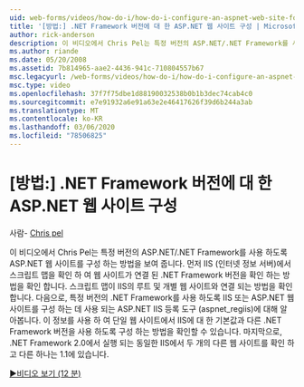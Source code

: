 ```yaml
---
uid: web-forms/videos/how-do-i/how-do-i-configure-an-aspnet-web-site-for-a-net-framework-version
title: '[방법:] .NET Framework 버전에 대 한 ASP.NET 웹 사이트 구성 | Microsoft Docs'
author: rick-anderson
description: 이 비디오에서 Chris Pel는 특정 버전의 ASP.NET/.NET Framework를 사용 하도록 ASP.NET 웹 사이트를 구성 하는 방법을 보여 줍니다. 먼저 무엇을 식별 하는 방법을 확인 하세요.
ms.author: riande
ms.date: 05/20/2008
ms.assetid: 7b814965-aae2-4436-941c-710804557b67
msc.legacyurl: /web-forms/videos/how-do-i/how-do-i-configure-an-aspnet-web-site-for-a-net-framework-version
msc.type: video
ms.openlocfilehash: 37f7f75dbe1d88190032538b0b1b3dec74cab4c0
ms.sourcegitcommit: e7e91932a6e91a63e2e46417626f39d6b244a3ab
ms.translationtype: MT
ms.contentlocale: ko-KR
ms.lasthandoff: 03/06/2020
ms.locfileid: "78506825"
---
```

# <a name="how-do-i-configure-an-aspnet-web-site-for-a-net-framework-version"></a>[방법:] .NET Framework 버전에 대 한 ASP.NET 웹 사이트 구성

사람- [Chris pel](https://twitter.com/chrispels)

이 비디오에서 Chris Pel는 특정 버전의 ASP.NET/.NET Framework를 사용 하도록 ASP.NET 웹 사이트를 구성 하는 방법을 보여 줍니다. 먼저 IIS (인터넷 정보 서버)에서 스크립트 맵을 확인 하 여 웹 사이트가 연결 된 .NET Framework 버전을 확인 하는 방법을 확인 합니다. 스크립트 맵이 IIS의 루트 및 개별 웹 사이트와 연결 되는 방법을 확인 합니다. 다음으로, 특정 버전의 .NET Framework를 사용 하도록 IIS 또는 ASP.NET 웹 사이트를 구성 하는 데 사용 되는 ASP.NET IIS 등록 도구 (aspnet\_regiis)에 대해 알아봅니다. 이 정보를 사용 하 여 단일 웹 사이트에서 IIS에 대 한 기본값과 다른 .NET Framework 버전을 사용 하도록 구성 하는 방법을 확인할 수 있습니다. 마지막으로, .NET Framework 2.0에서 실행 되는 동일한 IIS에서 두 개의 다른 웹 사이트를 확인 하 고 다른 하나는 1.1에 있습니다.

[&#9654;비디오 보기 (12 분)](https://channel9.msdn.com/Blogs/ASP-NET-Site-Videos/how-do-i-configure-an-aspnet-web-site-for-a-net-framework-version)
